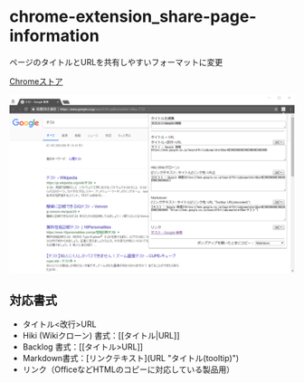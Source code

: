 # chrome-extension_share-page-information
ページのタイトルとURLを共有しやすいフォーマットに変更

[Chromeストア](https://chrome.google.com/webstore/detail/nnnflohcklplblcndpidebcbkdfbjmdm)

<img src="chrome-store/スクリーンショット-01.png">

## 対応書式
* タイトル<改行>URL
* Hiki (Wikiクローン) 書式：[[タイトル|URL]]
* Backlog 書式：[[タイトル>URL]]
* Markdown書式：\[リンクテキスト](URL "タイトル(tooltip)")
* リンク（OfficeなどHTMLのコピーに対応している製品用）
